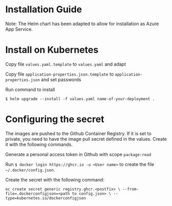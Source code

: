 # Installation Guide

Note: The Helm chart has been adapted to allow for installation as Azure App Service.

# Install on Kubernetes

Copy file `values.yaml.template` to `values.yaml` and adapt

Copy file `application-properties.json.template` to `application-properties.json` and set passwords

Run command to install

`$ helm upgrade --install -f values.yaml name-of-your-deployment .`

# Configuring the secret

The images are pushed to the Github Container Registry. If it is set to private, you need to have the image pull secret
defined in the values. Create it with the following commands.

Generate a personal access token in Github with scope `package:read`

Run `$ docker login https://ghcr.io -u <User name>` to create the file `~/.docker/config.json`.

Create the secret with the following command:

``
oc create secret generic registry.ghcr.<postfix> \
--from-file=.dockerconfigjson=<path to config.json> \
--type=kubernetes.io/dockerconfigjson
``